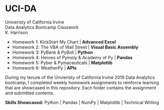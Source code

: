 # UCI-DA
Univeristy of California Irvine <br>
Data Analytics Bootcamp Classwork <br>
K. Harrison


- Homework 1: KickStart My Chart | **Advanced Excel**
- Homework 2: The VBA of Wall Street | **Visual Basic Assembly**
- Homework 3: PyBank & PyBoll | **Python**
- Homework 4: Heroes of Pymoly & Academy of Py | **Pandas**
- Homework 5: Pyber & Pymaceuticals | **Matplotlib**
- Homework 6: WeatherPy | **APIs**

During my tenure of the Unvieristy of California Irvine 2019 Data Analytics bootcamp, I completed weekly homework assignments to reinforce learning that are showcased in this repository. Each folder contains the assignment and submitted contents.

**Skills Showcased:**  Python | Pandas | NumPy | Matplotlib | Technical Writing
